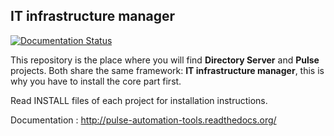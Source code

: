 ## IT infrastructure manager ##

<a href='http://pulse-automation-tools.readthedocs.org/en/latest/?badge=latest'>
    <img src='https://readthedocs.org/projects/pulse-automation-tools/badge/?version=latest' alt='Documentation Status' />
</a>

This repository is the place where you will find **Directory Server** and **Pulse** projects.
Both share the same framework: **IT infrastructure manager**, this is why you have to install the core part first.

Read INSTALL files of each project for installation instructions.

Documentation : http://pulse-automation-tools.readthedocs.org/
